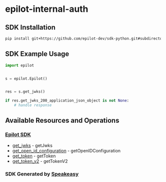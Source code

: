 # epilot-internal-auth

<!-- Start SDK Installation -->
## SDK Installation

```bash
pip install git+https://github.com/epilot-dev/sdk-python.git#subdirectory=internal_auth
```
<!-- End SDK Installation -->

## SDK Example Usage
<!-- Start SDK Example Usage -->
```python
import epilot


s = epilot.Epilot()


res = s.get_jwks()

if res.get_jwks_200_application_json_object is not None:
    # handle response
```
<!-- End SDK Example Usage -->

<!-- Start SDK Available Operations -->
## Available Resources and Operations

### [Epilot SDK](docs/epilot/README.md)

* [get_jwks](docs/epilot/README.md#get_jwks) - getJwks
* [get_open_id_configuration](docs/epilot/README.md#get_open_id_configuration) - getOpenIDConfiguration
* [get_token](docs/epilot/README.md#get_token) - getToken
* [get_token_v2](docs/epilot/README.md#get_token_v2) - getTokenV2
<!-- End SDK Available Operations -->

### SDK Generated by [Speakeasy](https://docs.speakeasyapi.dev/docs/using-speakeasy/client-sdks)

